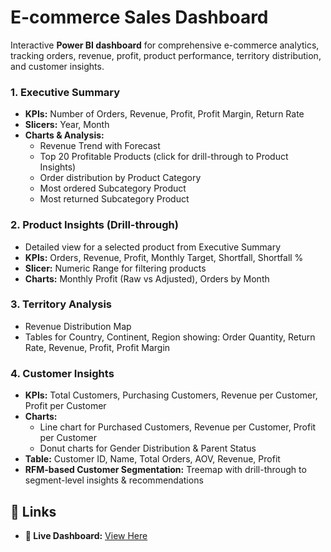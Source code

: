 # E-commerce Sales Dashboard

Interactive **Power BI dashboard** for comprehensive e-commerce analytics, tracking orders, revenue, profit, product performance, territory distribution, and customer insights.

### 1. Executive Summary
- **KPIs:** Number of Orders, Revenue, Profit, Profit Margin, Return Rate  
- **Slicers:** Year, Month  
- **Charts & Analysis:**  
  - Revenue Trend with Forecast  
  - Top 20 Profitable Products (click for drill-through to Product Insights)  
  - Order distribution by Product Category  
  - Most ordered Subcategory Product  
  - Most returned Subcategory Product  

### 2. Product Insights (Drill-through)
- Detailed view for a selected product from Executive Summary  
- **KPIs:** Orders, Revenue, Profit, Monthly Target, Shortfall, Shortfall %  
- **Slicer:** Numeric Range for filtering products  
- **Charts:** Monthly Profit (Raw vs Adjusted), Orders by Month  

### 3. Territory Analysis
- Revenue Distribution Map  
- Tables for Country, Continent, Region showing: Order Quantity, Return Rate, Revenue, Profit, Profit Margin  

### 4. Customer Insights
- **KPIs:** Total Customers, Purchasing Customers, Revenue per Customer, Profit per Customer  
- **Charts:**  
  - Line chart for Purchased Customers, Revenue per Customer, Profit per Customer  
  - Donut charts for Gender Distribution & Parent Status  
- **Table:** Customer ID, Name, Total Orders, AOV, Revenue, Profit  
- **RFM-based Customer Segmentation:** Treemap with drill-through to segment-level insights & recommendations  

## 🔗 Links
- **🔴 Live Dashboard:** [View Here](https://app.powerbi.com/view?r=eyJrIjoiOWJlZjRkMTQtMzY3Yi00ZjBmLTk0MzMtYWU5NGE3Y2ZiMTNiIiwidCI6IjA5MzEzOTE3LTRiODctNDBhOC04NjM3LWU3NDMyZDc1NDY4NiIsImMiOjEwfQ%3D%3D)
